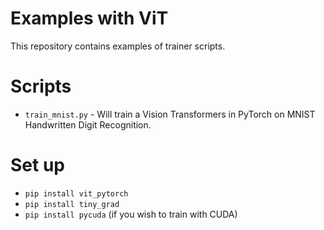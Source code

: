 # Examples with ViT

This repository contains examples of trainer scripts.

# Scripts

 - `train_mnist.py` - Will train a Vision Transformers in PyTorch on MNIST Handwritten Digit Recognition.

# Set up
 - `pip install vit_pytorch`
 - `pip install tiny_grad`
 - `pip install pycuda` (if you wish to train with CUDA)
